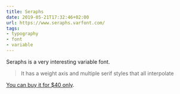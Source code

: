 ```yaml
---
title: Seraphs
date: 2019-05-21T17:32:46+02:00
url: https://www.seraphs.varfont.com/
tags:
- typography
- font
- variable
---
```

Seraphs is a very interesting variable font.

> It has a weight axis and multiple serif styles that all interpolate

[You can buy it for $40 only](https://www.futurefonts.xyz/bernd-volmer/seraphs).
